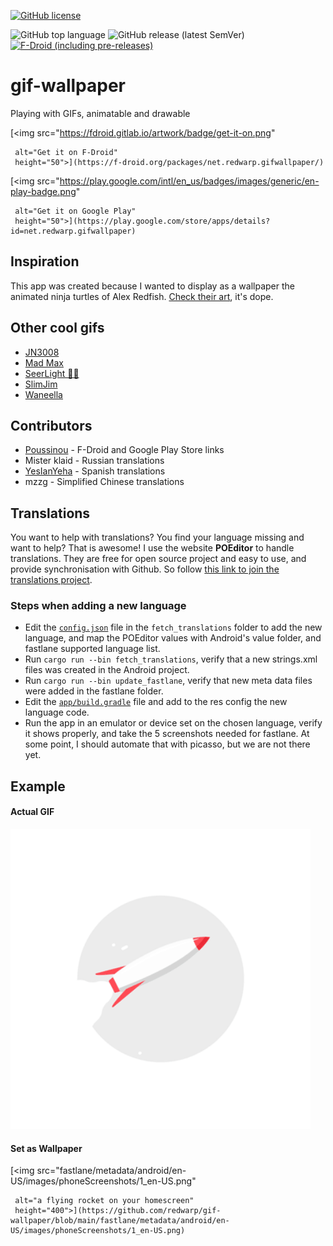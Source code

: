 [![GitHub license](https://img.shields.io/github/license/redwarp/gif-wallpaper)](https://github.com/redwarp/gif-wallpaper/blob/master/LICENSE) 

![GitHub top language](https://img.shields.io/github/languages/top/redwarp/gif-wallpaper) ![GitHub release (latest SemVer)](https://img.shields.io/github/v/release/redwarp/gif-wallpaper) [![F-Droid (including pre-releases)](https://img.shields.io/f-droid/v/net.redwarp.gifwallpaper)](https://f-droid.org/packages/net.redwarp.gifwallpaper/)

# gif-wallpaper

Playing with GIFs, animatable and drawable

[<img src="https://fdroid.gitlab.io/artwork/badge/get-it-on.png"

     alt="Get it on F-Droid"
     height="50">](https://f-droid.org/packages/net.redwarp.gifwallpaper/)

[<img src="https://play.google.com/intl/en_us/badges/images/generic/en-play-badge.png"

     alt="Get it on Google Play"
     height="50">](https://play.google.com/store/apps/details?id=net.redwarp.gifwallpaper)

## Inspiration

This app was created because I wanted to display as a wallpaper the animated ninja turtles of
Alex Redfish. [Check their art](https://www.artstation.com/artwork/5wm5W), it's dope.

## Other cool gifs

* [JN3008](https://jn3008.tumblr.com/)
* [Mad Max](https://www.behance.net/gallery/26428843/MAD-MAX-Fury-Road)
* [SeerLight 🌙✨](https://twitter.com/seerlight)
* [SlimJim](http://www.slimjimstudios.com/#/la-gifathon/)
* [Waneella](https://twitter.com/waneella_/)

## Contributors

* [Poussinou](https://github.com/Poussinou) - F-Droid and Google Play Store links
* Mister klaid - Russian translations
* [YesIanYeha](https://github.com/Preyesianyeha) - Spanish translations
* mzzg - Simplified Chinese translations

## Translations

You want to help with translations? You find your language missing and want to help?
That is awesome!
I use the website **POEditor** to handle translations. They are free for open source project and easy to use, and provide synchronisation with Github. So follow [this link to join the translations project](https://poeditor.com/join/project?hash=QaDkuFZTp2).

### Steps when adding a new language

* Edit the [`config.json`](fetch_translations) file in the `fetch_translations` folder to add the new language, and map the POEditor values with Android's value folder, and fastlane supported language list.
* Run `cargo run --bin fetch_translations`, verify that a new strings.xml files was created in the Android project.
* Run `cargo run --bin update_fastlane`, verify that new meta data files were added in the fastlane folder.
* Edit the [`app/build.gradle`](app/build.gradle) file and add to the res config the new language code.
* Run the app in an emulator or device set on the chosen language, verify it shows properly, and take the 5 screenshots needed for fastlane. At some point, I should automate that with picasso, but we are not there yet.

## Example

#### Actual GIF

[<img src="assets/samples/rocket.gif" alt="a flying rocket" width="480" height="480">](https://github.com/redwarp/gif-wallpaper/blob/main/assets/samples/rocket.gif)

#### Set as Wallpaper

[<img src="fastlane/metadata/android/en-US/images/phoneScreenshots/1_en-US.png"

     alt="a flying rocket on your homescreen"
     height="400">](https://github.com/redwarp/gif-wallpaper/blob/main/fastlane/metadata/android/en-US/images/phoneScreenshots/1_en-US.png)
